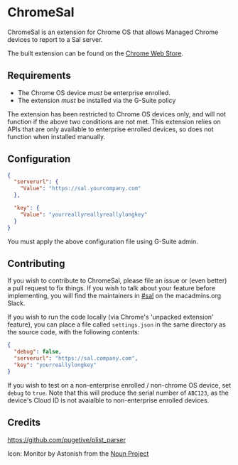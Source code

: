 # ChromeSal

ChromeSal is an extension for Chrome OS that allows Managed Chrome devices to report to a Sal server.

The built extension can be found on the [Chrome Web Store](https://chrome.google.com/webstore/detail/ohnahlfkoiaeknjhhcnhcjgpemccoklg/).

## Requirements

* The Chrome OS device _must_ be enterprise enrolled.
* The extension _must_ be installed via the G-Suite policy

The extension has been restricted to Chrome OS devices only, and will not function if the above two conditions are not met. This extension relies on APIs that are only available to enterprise enrolled devices, so does not function when installed manually.

## Configuration

``` json
{
  "serverurl": {
    "Value": "https://sal.yourcompany.com"
  },

  "key": {
    "Value": "yourreallyreallyreallylongkey"
  }
}
```

You must apply the above configuration file using G-Suite admin.

## Contributing

If you wish to contribute to ChromeSal, please file an issue or (even better) a pull request to fix things. If you wish to talk about your feature before implementing, you will find the maintainers in [#sal](https://macadmins.slack.com/messages/C061B9XGS) on the macadmins.org Slack.

If you wish to run the code locally (via Chrome's 'unpacked extension' feature), you can place a file called `settings.json` in the same directory as the source code, with the following contents:

``` json
{
  "debug": false,
  "serverurl": "https://sal.company.com",
  "key": "yourreallylongkey"
}
```

If you wish to test on a non-enterprise enrolled / non-chrome OS device, set `debug` to `true`. Note that this will produce the serial number of `ABC123`, as the device's Cloud ID is not avaialble to non-enterprise enrolled devices.


## Credits
https://github.com/pugetive/plist_parser

Icon: Monitor by Astonish from the [Noun Project](https://thenounproject.com)